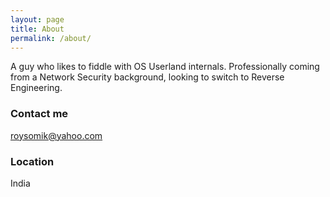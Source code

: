 ```yaml
---
layout: page
title: About
permalink: /about/
---
```


A guy who likes to fiddle with OS Userland internals. Professionally coming from a Network Security background, looking to switch to Reverse Engineering.


<!-- ### More Information 

 A place to include any other types of information that you'd like to include about yourself.
-->
### Contact me

[roysomik@yahoo.com](mailto:roysomik@yahoo.com)


### Location

India
